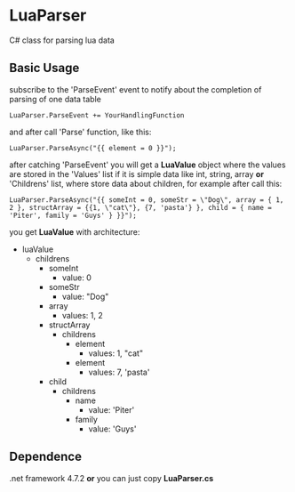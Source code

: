 # LuaParser
C# class for parsing lua data

## Basic Usage
subscribe to the 'ParseEvent' event to notify about the completion of parsing of one data table
```
LuaParser.ParseEvent += YourHandlingFunction
```
and after call 'Parse' function, like this:
```
LuaParser.ParseAsync("{{ element = 0 }}");
```
after catching 'ParseEvent' you will get a **LuaValue** object where the values are stored in the 'Values' list if it is simple data like int, string, array 
**or**
'Childrens' list, where store data about children, for example after call this:
```
LuaParser.ParseAsync("{{ someInt = 0, someStr = \"Dog\", array = { 1, 2 }, structArray = {{1, \"cat\"}, {7, 'pasta'} }, child = { name = 'Piter', family = 'Guys' } }}");
```
you get **LuaValue** with architecture:
- luaValue
  - childrens
    - someInt
      - value: 0
    - someStr
      - value: "Dog"
    - array
      - values: 1, 2
    - structArray
      - childrens
        - element
          - values: 1, "cat"
        - element
          - values: 7, 'pasta'
    - child
      - childrens
        - name
          - value: 'Piter'
        - family
          - value: 'Guys'

## Dependence
.net framework 4.7.2 **or** you can just copy **LuaParser.cs**
